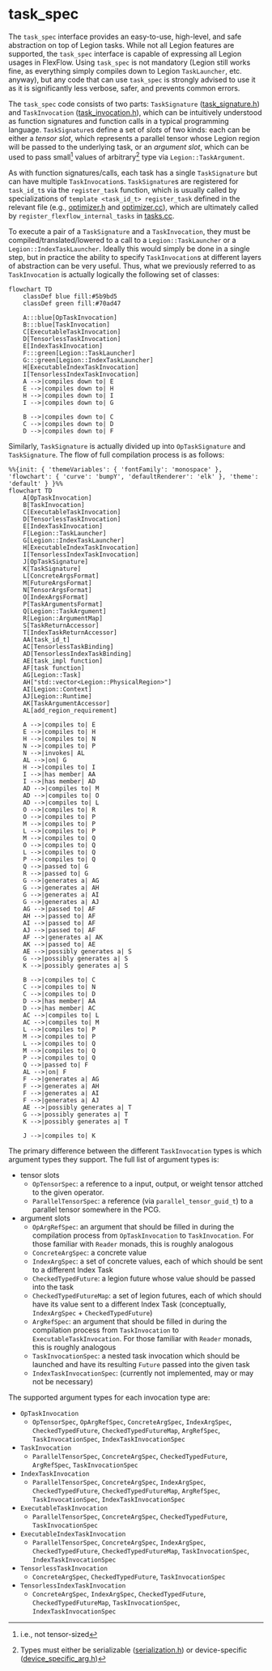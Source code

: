 # task\_spec

The `task_spec` interface provides an easy-to-use, high-level, and safe abstraction on top of Legion tasks.
While not all Legion features are supported, the `task_spec` interface is capable of expressing all Legion usages in FlexFlow.
Using `task_spec` is not mandatory (Legion still works fine, as everything simply compiles down to Legion `TaskLauncher`, etc. 
anyway), but any code that can use `task_spec` is strongly advised to use it as it is significantly less verbose, safer, and 
prevents common errors.

The `task_spec` code consists of two parts: `TaskSignature` ([task\_signature.h](./task_signature.h)) and `TaskInvocation` ([task\_invocation.h](./task_invocation.h)), 
which can be intuitively understood as function signatures and function calls in a typical programming language.
`TaskSignature`s define a set of _slots_ of two kinds: 
each can be either a _tensor slot_, which represents a parallel tensor whose Legion region will be passed to the underlying task, 
or an _argument slot_, which can be used to pass small[^1] values of arbitrary[^2] type via `Legion::TaskArgument`.

As with function signatures/calls, each task has a single `TaskSignature` but can have multiple `TaskInvocation`s.
`TaskSignature`s are registered for `task_id_t`s via the `register_task` function, which is usually called by specializations of `template <task_id_t> register_task` 
defined in the relevant file (e.g., [optimizer.h](../optimizer.h) and [optimizer.cc](../optimizer.cc)), which are ultimately called by 
`register_flexflow_internal_tasks` in [tasks.cc](../tasks.cc).

To execute a pair of a `TaskSignature` and a `TaskInvocation`, they must be compiled/translated/lowered to a call to a `Legion::TaskLauncher` or a 
`Legion::IndexTaskLauncher`.
Ideally this would simply be done in a single step, but in practice the ability to specify `TaskInvocation`s at different layers of abstraction can 
be very useful.
Thus, what we previously referred to as `TaskInvocation` is actually logically the following set of classes:

```mermaid
flowchart TD
    classDef blue fill:#5b9bd5
    classDef green fill:#70ad47

    A:::blue[OpTaskInvocation]
    B:::blue[TaskInvocation]
    C[ExecutableTaskInvocation]
    D[TensorlessTaskInvocation]
    E[IndexTaskInvocation]
    F:::green[Legion::TaskLauncher]
    G:::green[Legion::IndexTaskLauncher]
    H[ExecutableIndexTaskInvocation]
    I[TensorlessIndexTaskInvocation]
    A -->|compiles down to| E
    E -->|compiles down to| H
    H -->|compiles down to| I 
    I -->|compiles down to| G

    B -->|compiles down to| C
    C -->|compiles down to| D
    D -->|compiles down to| F
```
Similarly, `TaskSignature` is actually divided up into `OpTaskSignature` and `TaskSignature`.
The flow of full compilation process is as follows:
```mermaid
%%{init: { 'themeVariables': { 'fontFamily': 'monospace' }, 'flowchart': { 'curve': 'bumpY', 'defaultRenderer': 'elk' }, 'theme': 'default' } }%%
flowchart TD
    A[OpTaskInvocation]
    B[TaskInvocation]
    C[ExecutableTaskInvocation]
    D[TensorlessTaskInvocation]
    E[IndexTaskInvocation]
    F[Legion::TaskLauncher]
    G[Legion::IndexTaskLauncher]
    H[ExecutableIndexTaskInvocation]
    I[TensorlessIndexTaskInvocation]
    J[OpTaskSignature]
    K[TaskSignature]
    L[ConcreteArgsFormat]
    M[FutureArgsFormat]
    N[TensorArgsFormat]
    O[IndexArgsFormat]
    P[TaskArgumentsFormat]
    Q[Legion::TaskArgument]
    R[Legion::ArgumentMap]
    S[TaskReturnAccessor]
    T[IndexTaskReturnAccessor]
    AA[task_id_t]
    AC[TensorlessTaskBinding]
    AD[TensorlessIndexTaskBinding]
    AE[task_impl function]
    AF[task function]
    AG[Legion::Task]
    AH["std::vector<Legion::PhysicalRegion>"]
    AI[Legion::Context]
    AJ[Legion::Runtime]
    AK[TaskArgumentAccessor]
    AL[add_region_requirement]

    A -->|compiles to| E
    E -->|compiles to| H
    H -->|compiles to| N
    N -->|compiles to| P
    N -->|invokes| AL
    AL -->|on| G
    H -->|compiles to| I
    I -->|has member| AA
    I -->|has member| AD 
    AD -->|compiles to| M
    AD -->|compiles to| O
    AD -->|compiles to| L
    O -->|compiles to| R
    O -->|compiles to| P
    M -->|compiles to| P
    L -->|compiles to| P
    M -->|compiles to| Q
    O -->|compiles to| Q
    L -->|compiles to| Q
    P -->|compiles to| Q
    Q -->|passed to| G
    R -->|passed to| G
    G -->|generates a| AG
    G -->|generates a| AH
    G -->|generates a| AI 
    G -->|generates a| AJ
    AG -->|passed to| AF
    AH -->|passed to| AF
    AI -->|passed to| AF 
    AJ -->|passed to| AF
    AF -->|generates a| AK
    AK -->|passed to| AE
    AE -->|possibly generates a| S
    G -->|possibly generates a| S
    K -->|possibly generates a| S

    B -->|compiles to| C
    C -->|compiles to| N
    C -->|compiles to| D
    D -->|has member| AA
    D -->|has member| AC
    AC -->|compiles to| L 
    AC -->|compiles to| M
    L -->|compiles to| P
    M -->|compiles to| P 
    L -->|compiles to| Q
    M -->|compiles to| Q
    P -->|compiles to| Q
    Q -->|passed to| F
    AL -->|on| F
    F -->|generates a| AG
    F -->|generates a| AH
    F -->|generates a| AI 
    F -->|generates a| AJ
    AE -->|possibly generates a| T
    G -->|possibly generates a| T
    K -->|possibly generates a| T

    J -->|compiles to| K
```

The primary difference between the different `TaskInvocation` types is which argument types they support.
The full list of argument types is:
- tensor slots
  - `OpTensorSpec`: a reference to a input, output, or weight tensor attched to the given operator. 
  - `ParallelTensorSpec`: a reference (via `parallel_tensor_guid_t`) to a parallel tensor somewhere in the PCG.
- argument slots
  - `OpArgRefSpec`: an argument that should be filled in during the compilation process from `OpTaskInvocation` to `TaskInvocation`. For those familiar with `Reader` monads, this is roughly analogous
  - `ConcreteArgSpec`: a concrete value
  - `IndexArgSpec`: a set of concrete values, each of which should be sent to a different Index Task
  - `CheckedTypedFuture`: a legion future whose value should be passed into the task
  - `CheckedTypedFutureMap`: a set of legion futures, each of which should have its value sent to a different Index Task (conceptually, `IndexArgSpec` + `CheckedTypedFuture`)
  - `ArgRefSpec`: an argument that should be filled in during the compilation process from `TaskInvocation` to `ExecutableTaskInvocation`. For those familiar with `Reader` monads, this is roughly analogous
  - `TaskInvocationSpec`: a nested task invocation which should be launched and have its resulting `Future` passed into the given task
  - `IndexTaskInvocationSpec`: (currently not implemented, may or may not be necessary)

The supported argument types for each invocation type are:
- `OpTaskInvocation`
  - `OpTensorSpec`, `OpArgRefSpec`, `ConcreteArgSpec`, `IndexArgSpec`, `CheckedTypedFuture`, `CheckedTypedFutureMap`, `ArgRefSpec`, `TaskInvocationSpec`, `IndexTaskInvocationSpec`
- `TaskInvocation`
  - `ParallelTensorSpec`, `ConcreteArgSpec`, `CheckedTypedFuture`, `ArgRefSpec`, `TaskInvocationSpec`
- `IndexTaskInvocation`
  - `ParallelTensorSpec`, `ConcreteArgSpec`, `IndexArgSpec`, `CheckedTypedFuture`, `CheckedTypedFutureMap`, `ArgRefSpec`, `TaskInvocationSpec`, `IndexTaskInvocationSpec`
- `ExecutableTaskInvocation`
  - `ParallelTensorSpec`, `ConcreteArgSpec`, `CheckedTypedFuture`, `TaskInvocationSpec`
- `ExecutableIndexTaskInvocation`
  - `ParallelTensorSpec`, `ConcreteArgSpec`, `IndexArgSpec`, `CheckedTypedFuture`, `CheckedTypedFutureMap`, `TaskInvocationSpec`, `IndexTaskInvocationSpec`
- `TensorlessTaskInvocation`
  - `ConcreteArgSpec`, `CheckedTypedFuture`, `TaskInvocationSpec`
- `TensorlessIndexTaskInvocation`
  - `ConcreteArgSpec`, `IndexArgSpec`, `CheckedTypedFuture`, `CheckedTypedFutureMap`, `TaskInvocationSpec`, `IndexTaskInvocationSpec`

[^1]: i.e., not tensor-sized
[^2]: Types must either be serializable ([serialization.h](../serialization.h)) or device-specific ([device\_specific\_arg.h](./device-specific-arg.h))
